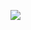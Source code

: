 [![](https://visitcount.itsvg.in/api?id=iam-AadarshSingh&icon=1&color=13)](https://visitcount.itsvg.in)
